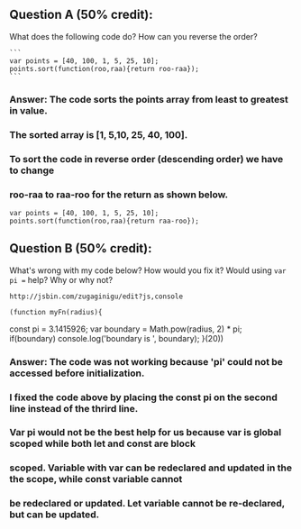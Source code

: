 ## Question A (50% credit): 

What does the following code do?  How can you reverse the order?

    ```
    var points = [40, 100, 1, 5, 25, 10];
    points.sort(function(roo,raa){return roo-raa});
    ```
### Answer: The code sorts the points array from least to greatest in value.
###         The sorted array is [1, 5,10, 25, 40, 100].

###         To sort the code in reverse order (descending order) we have to change
###         roo-raa to raa-roo for the return as shown below.
    var points = [40, 100, 1, 5, 25, 10];
    points.sort(function(roo,raa){return raa-roo});


## Question B (50% credit): 

What's wrong with my code below?  How would you fix it?  Would using `var pi =` help? Why or why not?

    http://jsbin.com/zugaginigu/edit?js,console
    
    (function myFn(radius){
   const pi = 3.1415926;
    var boundary = Math.pow(radius, 2) * pi;    
    if(boundary) console.log('boundary is ', boundary);
}(20))

### Answer: The code was not working because 'pi' could not be accessed before initialization.
### I fixed the code above by placing the const pi on the second line instead of the thrird line.

### Var pi would not be the best help for us because var is global scoped while both let and const are block 
### scoped. Variable with var can be redeclared and updated in the the scope, while const variable cannot
### be redeclared or updated. Let variable cannot be re-declared, but can be updated.
    